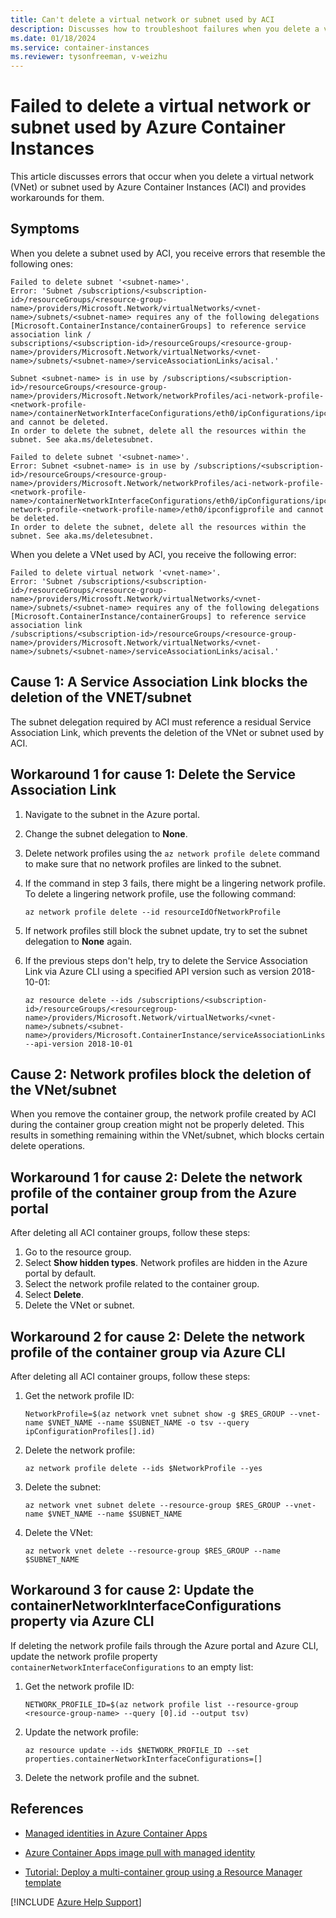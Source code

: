```yaml
---
title: Can't delete a virtual network or subnet used by ACI
description: Discusses how to troubleshoot failures when you delete a virtual network or subnet used by Azure Container Instances (ACI).
ms.date: 01/18/2024
ms.service: container-instances
ms.reviewer: tysonfreeman, v-weizhu
---
```


# Failed to delete a virtual network or subnet used by Azure Container Instances

This article discusses errors that occur when you delete a virtual network (VNet) or subnet used by Azure Container Instances (ACI) and provides workarounds for them.

## Symptoms

When you delete a subnet used by ACI, you receive errors that resemble the following ones:

```output
Failed to delete subnet '<subnet-name>'.
Error: 'Subnet /subscriptions/<subscription-id>/resourceGroups/<resource-group-name>/providers/Microsoft.Network/virtualNetworks/<vnet-name>/subnets/<subnet-name> requires any of the following delegations
[Microsoft.ContainerInstance/containerGroups] to reference service association link /
subscriptions/<subscription-id>/resourceGroups/<resource-group-name>/providers/Microsoft.Network/virtualNetworks/<vnet-name>/subnets/<subnet-name>/serviceAssociationLinks/acisal.'
```

```output
Subnet <subnet-name> is in use by /subscriptions/<subscription-id>/resourceGroups/<resource-group-name>/providers/Microsoft.Network/networkProfiles/aci-network-profile-<network-profile-name>/containerNetworkInterfaceConfigurations/eth0/ipConfigurations/ipconfigprofile and cannot be deleted. 
In order to delete the subnet, delete all the resources within the subnet. See aka.ms/deletesubnet.
```

```output
Failed to delete subnet '<subnet-name>'. 
Error: Subnet <subnet-name> is in use by /subscriptions/<subscription-id>/resourceGroups/<resource-group-name>/providers/Microsoft.Network/networkProfiles/aci-network-profile-<network-profile-name>/containerNetworkInterfaceConfigurations/eth0/ipConfigurations/ipconfigprofile/aci-network-profile-<network-profile-name>/eth0/ipconfigprofile and cannot be deleted. 
In order to delete the subnet, delete all the resources within the subnet. See aka.ms/deletesubnet.
```

When you delete a VNet used by ACI, you receive the following error:

```output
Failed to delete virtual network '<vnet-name>'. 
Error: 'Subnet /subscriptions/<subscription-id>/resourceGroups/<resource-group-name>/providers/Microsoft.Network/virtualNetworks/<vnet-name>/subnets/<subnet-name> requires any of the following delegations [Microsoft.ContainerInstance/containerGroups] to reference service association link 
/subscriptions/<subscription-id>/resourceGroups/<resource-group-name>/providers/Microsoft.Network/virtualNetworks/<vnet-name>/subnets/<subnet-name>/serviceAssociationLinks/acisal.'
```

## Cause 1: A Service Association Link blocks the deletion of the VNET/subnet

The subnet delegation required by ACI must reference a residual Service Association Link, which prevents the deletion of the VNet or subnet used by ACI.

## Workaround 1 for cause 1: Delete the Service Association Link

1. Navigate to the subnet in the Azure portal.
2. Change the subnet delegation to **None**.
3. Delete network profiles using the `az network profile delete` command to make sure that no network profiles are linked to the subnet.
4. If the command in step 3 fails, there might be a lingering network profile. To delete a lingering network profile, use the following command:

    ```azurecli
    az network profile delete --id resourceIdOfNetworkProfile
    ```
5. If network profiles still block the subnet update, try to set the subnet delegation to **None** again.
6. If the previous steps don't help, try to delete the Service Association Link via Azure CLI using a specified API version such as version 2018-10-01:

    ```azurecli
    az resource delete --ids /subscriptions/<subscription-id>/resourceGroups/<resourcegroup-name>/providers/Microsoft.Network/virtualNetworks/<vnet-name>/subnets/<subnet-name>/providers/Microsoft.ContainerInstance/serviceAssociationLinks/default --api-version 2018-10-01
    ```

## Cause 2: Network profiles block the deletion of the VNet/subnet

When you remove the container group, the network profile created by ACI during the container group creation might not be properly deleted. This results in something remaining within the VNet/subnet, which blocks certain delete operations.

## Workaround 1 for cause 2: Delete the network profile of the container group from the Azure portal

After deleting all ACI container groups, follow these steps:

1. Go to the resource group.
2. Select **Show hidden types**. Network profiles are hidden in the Azure portal by default.
3. Select the network profile related to the container group.
4. Select **Delete**.
5. Delete the VNet or subnet.

## Workaround 2 for cause 2: Delete the network profile of the container group via Azure CLI

After deleting all ACI container groups, follow these steps:

1. Get the network profile ID:

    ```azurecli
    NetworkProfile=$(az network vnet subnet show -g $RES_GROUP --vnet-name $VNET_NAME --name $SUBNET_NAME -o tsv --query ipConfigurationProfiles[].id)
    ```
2. Delete the network profile:

    ```azurecli
    az network profile delete --ids $NetworkProfile --yes
    ```
3. Delete the subnet:

    ```azurecli
    az network vnet subnet delete --resource-group $RES_GROUP --vnet-name $VNET_NAME --name $SUBNET_NAME
    ```
4. Delete the VNet:

    ```azurecli
    az network vnet delete --resource-group $RES_GROUP --name $SUBNET_NAME
    ```

## Workaround 3 for cause 2: Update the containerNetworkInterfaceConfigurations property via Azure CLI

If deleting the network profile fails through the Azure portal and Azure CLI, update the network profile property `containerNetworkInterfaceConfigurations` to an empty list:

1. Get the network profile ID:

    ```azurecli
    NETWORK_PROFILE_ID=$(az network profile list --resource-group <resource-group-name> --query [0].id --output tsv)
    ```
2. Update the network profile:

    ```azurecli
    az resource update --ids $NETWORK_PROFILE_ID --set properties.containerNetworkInterfaceConfigurations=[]
    ```
3. Delete the network profile and the subnet.

## References

- [Managed identities in Azure Container Apps](/azure/container-apps/managed-identity)

- [Azure Container Apps image pull with managed identity](/azure/container-apps/managed-identity-image-pull)

- [Tutorial: Deploy a multi-container group using a Resource Manager template](/azure/container-instances/container-instances-multi-container-group)

[!INCLUDE [Azure Help Support](../../includes/azure-help-support.md)]
